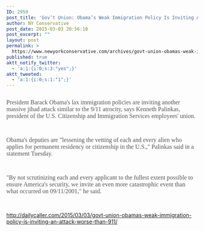 ```yaml
---
ID: 2959
post_title: 'Gov’t Union: Obama’s Weak Immigration Policy Is Inviting An Attack Worse Than 9/11'
author: NY Conservative
post_date: 2015-03-03 20:56:10
post_excerpt: ""
layout: post
permalink: >
  https://www.newyorkconservative.com/archives/govt-union-obamas-weak-immigration-policy-is-inviting-an-attack-worse-than-911/
published: true
aktt_notify_twitter:
  - 'a:1:{i:0;s:3:"yes";}'
aktt_tweeted:
  - 'a:1:{i:0;s:1:"1";}'
---
```

<p><img src="http://www.newyorkconservative.com/wp-content/uploads/2015/03/030415_0155_GovtUnionOb1.jpg" alt="" />
	</p><p><span style="color:#545454;font-family:Times New Roman;font-size:12pt">President Barack Obama's lax immigration policies are inviting another massive jihad attack similar to the 9/11 atrocity, says Kenneth Palinkas, president of the U.S. Citizenship and Immigration Services employees' union.
</span></p><p>
 </p><p><span style="color:#545454;font-family:Times New Roman;font-size:12pt">Obama's deputies are "lessening the vetting of each and every alien who applies for permanent residency or citizenship in the U.S.," Palinkas said in a statement Tuesday.
</span></p><p>
 </p><p><span style="color:#545454;font-family:Times New Roman;font-size:12pt">"By not scrutinizing each and every applicant to the fullest extent possible to ensure America's security, we invite an even more catastrophic event than what occurred on 09/11/2001," he said.
</span></p><p>
 </p><p><a href="http://dailycaller.com/2015/03/03/govt-union-obamas-weak-immigration-policy-is-inviting-an-attack-worse-than-911/">http://dailycaller.com/2015/03/03/govt-union-obamas-weak-immigration-policy-is-inviting-an-attack-worse-than-911/</a>
	</p>